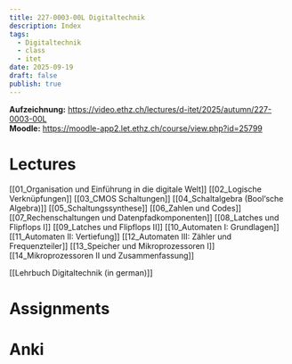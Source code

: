 ```yaml
---
title: 227-0003-00L Digitaltechnik
description: Index
tags:
  - Digitaltechnik
  - class
  - itet
date: 2025-09-19
draft: false
publish: true
---
```

**Aufzeichnung:** https://video.ethz.ch/lectures/d-itet/2025/autumn/227-0003-00L  
**Moodle:** https://moodle-app2.let.ethz.ch/course/view.php?id=25799  
# Lectures

[[01_Organisation und Einführung in die digitale Welt]]
[[02_Logische Verknüpfungen]]
[[03_CMOS Schaltungen]]
[[04_Schaltalgebra (Bool‘sche Algebra)]]
[[05_Schaltungssynthese]]
[[06_Zahlen und Codes]]
[[07_Rechenschaltungen und Datenpfadkomponenten]]
[[08_Latches und Flipflops I]]
[[09_Latches und Flipflops II]]
[[10_Automaten I: Grundlagen]]
[[11_Automaten II: Vertiefung]]
[[12_Automaten III: Zähler und Frequenzteiler]]
[[13_Speicher und Mikroprozessoren I]]
[[14_Mikroprozessoren II und Zusammenfassung]]

 [[Lehrbuch Digitaltechnik (in german)]]

# Assignments

# Anki